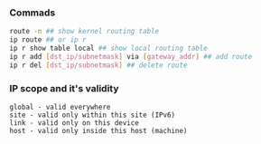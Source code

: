 ### Commads
```bash
route -n ## show kernel routing table
ip route ## or ip r
ip r show table local ## show local routing table
ip r add [dst_ip/subnetmask] via [gateway_addr] ## add route
ip r del [dst_ip/subnetmask] ## delete route
```

### IP scope and it's validity
```
global - valid everywhere
site - valid only within this site (IPv6)
link - valid only on this device
host - valid only inside this host (machine)
```
